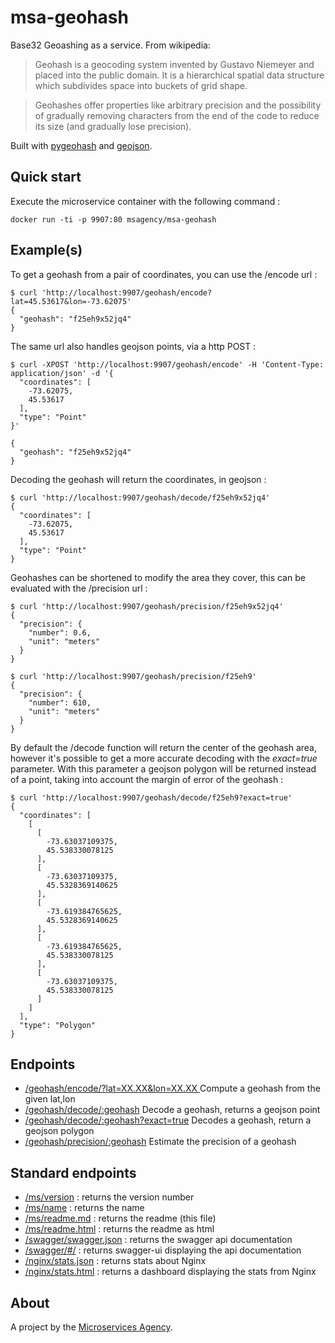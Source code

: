 
# msa-geohash

Base32 Geoashing as a service. From wikipedia:

> Geohash is a geocoding system invented by Gustavo Niemeyer and placed into the public domain. It is a hierarchical spatial data structure which subdivides space into buckets of grid shape.

> Geohashes offer properties like arbitrary precision and the possibility of gradually removing characters from the end of the code to reduce its size (and gradually lose precision).

Built with [pygeohash](https://pypi.python.org/pypi/pygeohash) and [geojson](https://pypi.python.org/pypi/geojson).

## Quick start

Execute the microservice container with the following command :

    docker run -ti -p 9907:80 msagency/msa-geohash

## Example(s)

To get a geohash from a pair of coordinates, you can use the /encode url :

    $ curl 'http://localhost:9907/geohash/encode?lat=45.53617&lon=-73.62075'
    {
      "geohash": "f25eh9x52jq4"
    }

The same url also handles geojson points, via a http POST :

    $ curl -XPOST 'http://localhost:9907/geohash/encode' -H 'Content-Type: application/json' -d '{
      "coordinates": [
        -73.62075,
        45.53617
      ],
      "type": "Point"
    }'

    {
      "geohash": "f25eh9x52jq4"
    }

Decoding the geohash will return the coordinates, in geojson :

    $ curl 'http://localhost:9907/geohash/decode/f25eh9x52jq4'
    {
      "coordinates": [
        -73.62075,
        45.53617
      ],
      "type": "Point"
    }

Geohashes can be shortened to modify the area they cover, this can be evaluated with the /precision url :

    $ curl 'http://localhost:9907/geohash/precision/f25eh9x52jq4'
    {
      "precision": {
        "number": 0.6,
        "unit": "meters"
      }
    }

    $ curl 'http://localhost:9907/geohash/precision/f25eh9'
    {
      "precision": {
        "number": 610,
        "unit": "meters"
      }
    }

By default the /decode function will return the center of the geohash area, however it's possible to get a more accurate decoding with the *exact=true* parameter. With this parameter a geojson polygon will be returned instead of a point, taking into account the margin of error of the geohash :

    $ curl 'http://localhost:9907/geohash/decode/f25eh9?exact=true'
    {
      "coordinates": [
        [
          [
            -73.63037109375,
            45.538330078125
          ],
          [
            -73.63037109375,
            45.5328369140625
          ],
          [
            -73.619384765625,
            45.5328369140625
          ],
          [
            -73.619384765625,
            45.538330078125
          ],
          [
            -73.63037109375,
            45.538330078125
          ]
        ]
      ],
      "type": "Polygon"
    }


## Endpoints

- [/geohash/encode/?lat=XX.XX&lon=XX.XX ](/geohash/encode?lat=45.53617&lon=-73.62075) Compute a geohash from the given lat,lon
- [/geohash/decode/:geohash](/geohash/decode/f25eh9x52jq4) Decode a geohash, returns a geojson point
- [/geohash/decode/:geohash?exact=true](/geohash/decode/f25eh9x52jq4) Decodes a geohash, return a geojson polygon
- [/geohash/precision/:geohash](/geohash/precision/f25eh9x52jq4) Estimate the precision of a geohash

## Standard endpoints

- [/ms/version](/ms/version) : returns the version number
- [/ms/name](/ms/name) : returns the name
- [/ms/readme.md](/ms/readme.md) : returns the readme (this file)
- [/ms/readme.html](/ms/readme.html) : returns the readme as html
- [/swagger/swagger.json](/swagger/swagger.json) : returns the swagger api documentation
- [/swagger/#/](/swagger/#/) : returns swagger-ui displaying the api documentation
- [/nginx/stats.json](/nginx/stats.json) : returns stats about Nginx
- [/nginx/stats.html](/nginx/stats.html) : returns a dashboard displaying the stats from Nginx

## About

A project by the [Microservices Agency](http://microservices.agency).
